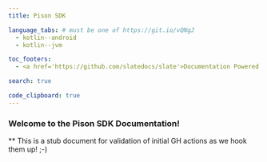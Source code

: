 ```yaml
---
title: Pison SDK

language_tabs: # must be one of https://git.io/vQNgJ
  - kotlin--android 
  - kotlin--jvm

toc_footers:
  - <a href='https://github.com/slatedocs/slate'>Documentation Powered by Slate</a>

search: true

code_clipboard: true
---
```


### Welcome to the Pison SDK Documentation! 

** This is a stub document for validation of initial GH actions as we hook them up! ;-)

